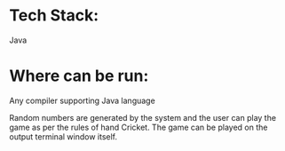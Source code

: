 # Tech Stack:
Java

# Where can be run:
Any compiler supporting Java language

Random numbers are generated by the system and the user can play the game as per the rules of hand Cricket.
The game can be played on the output terminal window itself. 
